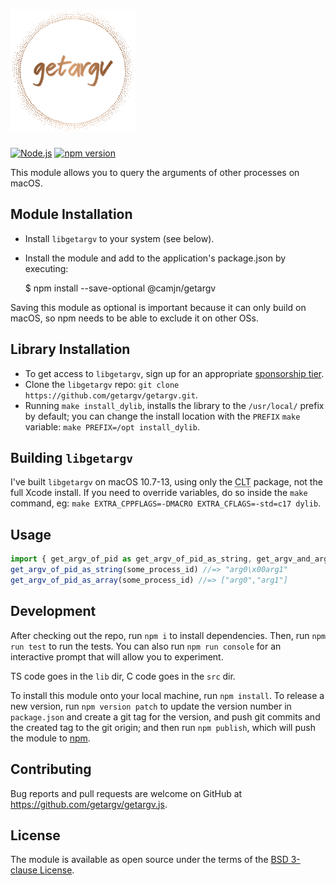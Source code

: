<h1><img src="logo.svg" width="200" alt="getargv"></h1>

[![Node.js](https://github.com/getargv/getargv.js/actions/workflows/node.yml/badge.svg)](https://github.com/getargv/getargv.js/actions/workflows/node.yml)
[![npm version](https://badge.fury.io/js/@camjn%2Fgetargv.svg)](https://badge.fury.io/js/@camjn%2Fgetargv)

This module allows you to query the arguments of other processes on macOS.

## Module Installation

 - Install `libgetargv` to your system (see below).
 - Install the module and add to the application's package.json by executing:

    $ npm install --save-optional @camjn/getargv

Saving this module as optional is important because it can only build on macOS, so npm needs to be able to exclude it on other OSs.

## Library Installation

 - To get access to `libgetargv`, sign up for an appropriate [sponsorship tier](https://github.com/sponsors/CamJN).
 - Clone the `libgetargv` repo: `git clone https://github.com/getargv/getargv.git`.
 - Running `make install_dylib`, installs the library to the `/usr/local/` prefix by default; you can change the install location with the `PREFIX` `make` variable: `make PREFIX=/opt install_dylib`.

## Building `libgetargv`

I've built `libgetargv` on macOS 10.7-13, using only the <abbr title="Command Line Tools">CLT</abbr> package, not the full Xcode install. If you need to override variables, do so inside the `make` command, eg: `make EXTRA_CPPFLAGS=-DMACRO EXTRA_CFLAGS=-std=c17 dylib`.

## Usage

```js
import { get_argv_of_pid as get_argv_of_pid_as_string, get_argv_and_argc_of_pid as get_argv_of_pid_as_array } from "@camjn/getargv";
get_argv_of_pid_as_string(some_process_id) //=> "arg0\x00arg1"
get_argv_of_pid_as_array(some_process_id) //=> ["arg0","arg1"]
```

## Development

After checking out the repo, run `npm i` to install dependencies. Then, run `npm run test` to run the tests. You can also run `npm run console` for an interactive prompt that will allow you to experiment.

TS code goes in the `lib` dir, C code goes in the `src` dir.

To install this module onto your local machine, run `npm install`. To release a new version, run `npm version patch` to update the version number in `package.json` and create a git tag for the version, and push git commits and the created tag to the git origin; and then run `npm publish`, which will push the module to [npm](https://www.npmjs.com).

## Contributing

Bug reports and pull requests are welcome on GitHub at https://github.com/getargv/getargv.js.

## License

The module is available as open source under the terms of the [BSD 3-clause License](https://opensource.org/licenses/BSD-3-Clause).
